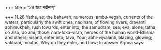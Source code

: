 +++
title = "28 यथा नदीनाम्"

+++
11.28 Yatha, as; the bahavah, numerous; ambu-vegah, currents of the
waters, particularly the swift ones; nadinam, of flowing rivers;
dravanti abhimukhah, rush towards, enter into; the samudram, sea; eva,
alone; tatha, so also; do ami, those; nara-loka-virah, heroes of the
human world-Bhisma and others; visanti, enter into; tava, Your;
abhi-vijvalanti, blazing, glowing; vaktrani, mouths. Why do they enter,
and how; In answer Arjuna says:
